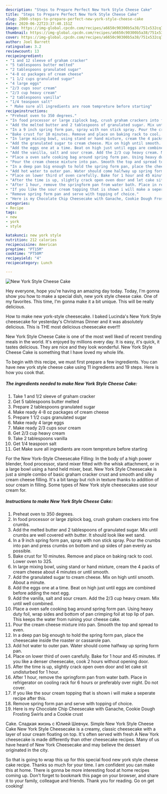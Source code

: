 ```yaml
---
description: "Steps to Prepare Perfect New York Style Cheese Cake"
title: "Steps to Prepare Perfect New York Style Cheese Cake"
slug: 2000-steps-to-prepare-perfect-new-york-style-cheese-cake
date: 2020-06-22T23:37:40.151Z
image: https://img-global.cpcdn.com/recipes/a6650c90300b5a38/751x532cq70/new-york-style-cheese-cake-recipe-main-photo.jpg
thumbnail: https://img-global.cpcdn.com/recipes/a6650c90300b5a38/751x532cq70/new-york-style-cheese-cake-recipe-main-photo.jpg
cover: https://img-global.cpcdn.com/recipes/a6650c90300b5a38/751x532cq70/new-york-style-cheese-cake-recipe-main-photo.jpg
author: Joel Barrett
ratingvalue: 3.2
reviewcount: 13
recipeingredient:
- "1 and 12 sleeve of graham cracker"
- "5 tablespoons butter melted"
- "2 tablespoons granulated sugar"
- "4-8 oz packages of cream cheese"
- "1 1/2 cups granulated sugar"
- "4 large eggs"
- "2/3 cups sour cream"
- "2/3 cup heavy cream"
- "2 tablespoons vanilla"
- "1/4 teaspoon salt"
- " Make sure all ingredients are room tempreture before starting"
recipeinstructions:
- "Preheat oven to 350 degrees."
- "In food processor or large ziplock bag, crush graham crackers into fine crumbs."
- "Add the melted butter and 2 tablespoons of granulated sugar. Mix until crumbs are well covered with butter. It should look like wet sand."
- "In a 9 inch spring form pan, spray with non stick spray. Pour the crumbs into pan and press crumbs on bottom and up sides of pan evenly as possible."
- "Bake crust for 10 minutes. Remove and place on baking rack to cool. Lower oven to 325."
- "In large mixing bowl, using stand or hand mixture, cream the 4 packs of cream cheese about 4 minutes or until smooth."
- "Add the granulated sugar to cream cheese. Mix on high until smooth. About a minute."
- "Add the eggs one at a time. Beat on high just until eggs are combined before adding the next egg."
- "Add the vanilla, salt and sour cream. Add the 2/3 cup heavy cream. Mix until well combined."
- "Place a oven safe cooking bag around spring form pan. Using heavy duty foil, wrap sides and bottom of pan crimping foil at top lip of pan. This keeps the water from ruining your cheese cake."
- "Pour the cream cheese mixture into pan. Smooth the top and spread to even."
- "In a deep pan big enough to hold the spring form pan, place the cheesecake inside the roaster or cassarole pan."
- "Add hot water to outer pan. Water should come halfway up spring form pan."
- "Place on lower third of oven carefully. Bake for 1 hour and 45 minutes. If you like a denser cheesecake, cook 2 hours without opening door."
- "After the time is up, slightly crack open oven door and let cake sit undisturbed for 1 hour."
- "After 1 hour, remove the springform pan from water bath. Place in refrigerator on cooling rack for 6 hours or preferably over night. Do not cover."
- "If you like the sour cream topping that is shown i will make a seperate recipe after this."
- "Remove spring form pan and serve with topping of choice."
- "Here is my Chocolate Chip Cheesecake with Ganache, Cookie Dough Frosting Swirls and a Cookie crust"
categories:
- Recipe
tags:
- new
- york
- style

katakunci: new york style 
nutrition: 212 calories
recipecuisine: American
preptime: "PT15M"
cooktime: "PT50M"
recipeyield: "4"
recipecategory: Lunch

---
```



![New York Style Cheese Cake](https://img-global.cpcdn.com/recipes/a6650c90300b5a38/751x532cq70/new-york-style-cheese-cake-recipe-main-photo.jpg)

Hey everyone, hope you're having an amazing day today. Today, I'm gonna show you how to make a special dish, new york style cheese cake. One of my favorites. This time, I'm gonna make it a bit unique. This will be really delicious.

How to make new york-style cheesecake. I baked Lucinda&#39;s New York Style cheesecake for yesterday&#39;s Christmas Dinner and it was absolutely delicious. This is THE most delicious cheesecake ever!!!

New York Style Cheese Cake is one of the most well liked of recent trending meals in the world. It's enjoyed by millions every day. It is easy, it's quick, it tastes delicious. They are nice and they look wonderful. New York Style Cheese Cake is something that I have loved my whole life.


To begin with this recipe, we must first prepare a few ingredients. You can have new york style cheese cake using 11 ingredients and 19 steps. Here is how you cook that.

<!--inarticleads1-->

##### The ingredients needed to make New York Style Cheese Cake:

1. Take 1 and 1/2 sleeve of graham cracker
1. Get 5 tablespoons butter melted
1. Prepare 2 tablespoons granulated sugar
1. Make ready 4-8 oz packages of cream cheese
1. Prepare 1 1/2 cups granulated sugar
1. Make ready 4 large eggs
1. Make ready 2/3 cups sour cream
1. Get 2/3 cup heavy cream
1. Take 2 tablespoons vanilla
1. Get 1/4 teaspoon salt
1. Get  Make sure all ingredients are room tempreture before starting


For the New York-Style Cheesecake Filling: In the body of a high power blender, food processor, stand mixer fitted with the whisk attachment, or in a large bowl using a hand held mixer, beat. New York Style Cheesecake is just a simple combo of basic graham cracker crust and smooth and silky cream cheese filling. It&#39;s a bit tangy but rich in texture thanks to addition of sour cream in filling. Some types of New York style cheesecakes use sour cream for. 

<!--inarticleads2-->

##### Instructions to make New York Style Cheese Cake:

1. Preheat oven to 350 degrees.
1. In food processor or large ziplock bag, crush graham crackers into fine crumbs.
1. Add the melted butter and 2 tablespoons of granulated sugar. Mix until crumbs are well covered with butter. It should look like wet sand.
1. In a 9 inch spring form pan, spray with non stick spray. Pour the crumbs into pan and press crumbs on bottom and up sides of pan evenly as possible.
1. Bake crust for 10 minutes. Remove and place on baking rack to cool. Lower oven to 325.
1. In large mixing bowl, using stand or hand mixture, cream the 4 packs of cream cheese about 4 minutes or until smooth.
1. Add the granulated sugar to cream cheese. Mix on high until smooth. About a minute.
1. Add the eggs one at a time. Beat on high just until eggs are combined before adding the next egg.
1. Add the vanilla, salt and sour cream. Add the 2/3 cup heavy cream. Mix until well combined.
1. Place a oven safe cooking bag around spring form pan. Using heavy duty foil, wrap sides and bottom of pan crimping foil at top lip of pan. This keeps the water from ruining your cheese cake.
1. Pour the cream cheese mixture into pan. Smooth the top and spread to even.
1. In a deep pan big enough to hold the spring form pan, place the cheesecake inside the roaster or cassarole pan.
1. Add hot water to outer pan. Water should come halfway up spring form pan.
1. Place on lower third of oven carefully. Bake for 1 hour and 45 minutes. If you like a denser cheesecake, cook 2 hours without opening door.
1. After the time is up, slightly crack open oven door and let cake sit undisturbed for 1 hour.
1. After 1 hour, remove the springform pan from water bath. Place in refrigerator on cooling rack for 6 hours or preferably over night. Do not cover.
1. If you like the sour cream topping that is shown i will make a seperate recipe after this.
1. Remove spring form pan and serve with topping of choice.
1. Here is my Chocolate Chip Cheesecake with Ganache, Cookie Dough Frosting Swirls and a Cookie crust


Cake. Сладкая жизнь с Юлией Шевчук. Simple New York Style Cheese Cake New York Style Cheesecake is a creamy, classic cheesecake with a layer of sour cream floating on top. It&#39;s often served with fresh A New York cheesecake is made differently than other cheesecake recipes. Many of us have heard of New York Cheesecake and may believe the dessert originated in the city. 

So that is going to wrap this up for this special food new york style cheese cake recipe. Thanks so much for your time. I am confident you can make this at home. There is gonna be more interesting food at home recipes coming up. Don't forget to bookmark this page on your browser, and share it to your family, colleague and friends. Thank you for reading. Go on get cooking!
